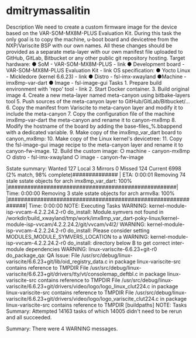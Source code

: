 # dmitrymassalitin
Description
We need to create a custom firmware image for the device based on the
VAR-SOM-MX8M-PLUS Evaluation Kit.
During this task the only goal is to copy the machine, u-boot board and
devicetree from the NXP/Variscite BSP with our own names. All these changes should
be provided as a separate meta-layer with our own manifest file uploaded to GitHub,
GitLab, Bitbucket or any other public git repository hosting.
Target hardware:
●​ SoM - VAR-SOM-MX8M-PLUS - link
●​ Development board - VAR-SOM-MX8M-PLUS Evaluation Kit - link
OS specification:
●​ Yocto Linux - Mickledore (kernel 6.6.23) - link
●​ Distro - fsl-imx-xwayland
●​ Machine - imx8mp-var-dart
●​ Image - fsl-image-gui
Tasks
1.​ Prepare build environment with 'repo' tool - link
2.​ Start Docker container.
3.​ Build original image
4.​ Create a new meta-layer named meta-canyon using bitbake-layers tool
5.​ Push sources of the meta-canyon layer to GitHub/GitLab/Bitbucket/…
6.​ Copy the manifest from Variscite to meta-canyon layer and modify it to
include the meta-canyon
7.​ Copy the configuration file of the machine imx8mp-var-dart the
meta-canyon and rename it to canyon-mx8mp
8.​ Modify the hostname of the board by adding the base-files_%.bbappend
with a dedicated variable.
9.​ Make copy of the imx8mp_var_dart board to canyon_mx8mp:
10.​ Make copy of the Linux kernel's devicetree:
11.​ Copy the fsl-image-gui image recipe to the meta-canyon layer and rename
it to canyon-fw-image.
12.​ Build the custom image:
○​ machine - canyon-mx8mp
○​ distro - fsl-imx-xwayland
○​ image - canyon-fw-image

Sstate summary: Wanted 127 Local 3 Mirrors 0 Missed 124 Current 6998 (2% match, 98% complete)##############          | ETA:  0:00:01
Removing 74 stale sstate objects for arch imx8mp_var_dart: 100% |####################################################| Time: 0:00:00
Removing 3 stale sstate objects for arch armv8a: 100% |##############################################################| Time: 0:00:00
NOTE: Executing Tasks
WARNING: kernel-module-isp-vvcam-4.2.2.24.2-r0 do_install: Module.symvers not found in /workdir/build_xwayland/tmp/work/imx8mp_var_dart-poky-linux/kernel-module-isp-vvcam/4.2.2.24.2/git/vvcam/v4l2/
WARNING: kernel-module-isp-vvcam-4.2.2.24.2-r0 do_install: Please consider setting MODULES_MODULE_SYMVERS_LOCATION to a
WARNING: kernel-module-isp-vvcam-4.2.2.24.2-r0 do_install: directory below B to get correct inter-module dependencies
WARNING: linux-variscite-6.6.23+git-r0 do_package_qa: QA Issue: File /usr/src/debug/linux-variscite/6.6.23+git/lib/oid_registry_data.c in package linux-variscite-src contains reference to TMPDIR
File /usr/src/debug/linux-variscite/6.6.23+git/drivers/tty/vt/consolemap_deftbl.c in package linux-variscite-src contains reference to TMPDIR
File /usr/src/debug/linux-variscite/6.6.23+git/drivers/video/logo/logo_linux_clut224.c in package linux-variscite-src contains reference to TMPDIR
File /usr/src/debug/linux-variscite/6.6.23+git/drivers/video/logo/logo_variscite_clut224.c in package linux-variscite-src contains reference to TMPDIR [buildpaths]
NOTE: Tasks Summary: Attempted 14163 tasks of which 14005 didn't need to be rerun and all succeeded.

Summary: There were 4 WARNING messages.